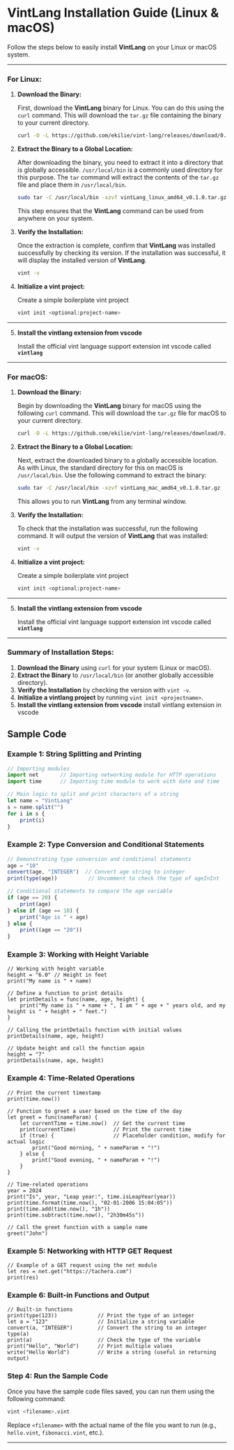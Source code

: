 # VintLang Installation Guide (Linux & macOS)

Follow the steps below to easily install **VintLang** on your Linux or macOS system.

---

### For Linux:

1. **Download the Binary:**

   First, download the **VintLang** binary for Linux. You can do this using the `curl` command. This will download the `tar.gz` file containing the binary to your current directory.

   ```bash
   curl -O -L https://github.com/ekilie/vint-lang/releases/download/0.1.0_i/vintLang_linux_amd64_v0.1.0.tar.gz
   ```

2. **Extract the Binary to a Global Location:**

   After downloading the binary, you need to extract it into a directory that is globally accessible. `/usr/local/bin` is a commonly used directory for this purpose. The `tar` command will extract the contents of the `tar.gz` file and place them in `/usr/local/bin`.

   ```bash
   sudo tar -C /usr/local/bin -xzvf vintLang_linux_amd64_v0.1.0.tar.gz
   ```

   This step ensures that the **VintLang** command can be used from anywhere on your system.

3. **Verify the Installation:**

   Once the extraction is complete, confirm that **VintLang** was installed successfully by checking its version. If the installation was successful, it will display the installed version of **VintLang**.

   ```bash
   vint -v
   ```

4. **Initialize a vint project:**

   Create a simple boilerplate vint project

   ```bash
   vint init <optional:project-name>
   ```

---

5. **Install the vintlang extension from vscode**

   Install the official vint language support extension int vscode called **`vintlang`**

---

### For macOS:

1. **Download the Binary:**

   Begin by downloading the **VintLang** binary for macOS using the following `curl` command. This will download the `tar.gz` file for macOS to your current directory.

   ```bash
   curl -O -L https://github.com/ekilie/vint-lang/releases/download/0.1.0_i/vintLang_mac_amd64_v0.1.0.tar.gz
   ```

2. **Extract the Binary to a Global Location:**

   Next, extract the downloaded binary to a globally accessible location. As with Linux, the standard directory for this on macOS is `/usr/local/bin`. Use the following command to extract the binary:

   ```bash
   sudo tar -C /usr/local/bin -xzvf vintLang_mac_amd64_v0.1.0.tar.gz
   ```

   This allows you to run **VintLang** from any terminal window.

3. **Verify the Installation:**

   To check that the installation was successful, run the following command. It will output the version of **VintLang** that was installed:

   ```bash
   vint -v
   ```

4. **Initialize a vint project:**

   Create a simple boilerplate vint project

   ```bash
   vint init <optional:project-name>
   ```

---

5. **Install the vintlang extension from vscode**

   Install the official vint language support extension int vscode called **`vintlang`**

---


### Summary of Installation Steps:

1. **Download the Binary** using `curl` for your system (Linux or macOS).
2. **Extract the Binary** to `/usr/local/bin` (or another globally accessible directory).
3. **Verify the Installation** by checking the version with `vint -v`.
4. **Initialize a vintlang project** by running `vint init <projectname>`.
5. **Install the vintlang extension from vscode** install vintlang extension in vscode

## Sample Code

### Example 1: String Splitting and Printing

```js
// Importing modules
import net       // Importing networking module for HTTP operations
import time      // Importing time module to work with date and time

// Main logic to split and print characters of a string
let name = "VintLang"
s = name.split("")
for i in s {
    print(i)
}
```

### Example 2: Type Conversion and Conditional Statements

```js
// Demonstrating type conversion and conditional statements
age = "10"
convert(age, "INTEGER")  // Convert age string to integer
print(type(age))          // Uncomment to check the type of ageInInt

// Conditional statements to compare the age variable
if (age == 20) {
    print(age)
} else if (age == 10) {
    print("Age is " + age)
} else {
    print((age == "20"))
}
```

### Example 3: Working with Height Variable

```ja
// Working with height variable
height = "6.0" // Height in feet
print("My name is " + name)

// Define a function to print details
let printDetails = func(name, age, height) {
    print("My name is " + name + ", I am " + age + " years old, and my height is " + height + " feet.")
}

// Calling the printDetails function with initial values
printDetails(name, age, height)

// Update height and call the function again
height = "7"
printDetails(name, age, height)
```

### Example 4: Time-Related Operations

```vint
// Print the current timestamp
print(time.now())

// Function to greet a user based on the time of the day
let greet = func(nameParam) {
    let currentTime = time.now()  // Get the current time
    print(currentTime)            // Print the current time
    if (true) {                   // Placeholder condition, modify for actual logic
        print("Good morning, " + nameParam + "!")
    } else {
        print("Good evening, " + nameParam + "!")
    }
}

// Time-related operations
year = 2024
print("Is", year, "Leap year:", time.isLeapYear(year))
print(time.format(time.now(), "02-01-2006 15:04:05"))
print(time.add(time.now(), "1h"))
print(time.subtract(time.now(), "2h30m45s"))

// Call the greet function with a sample name
greet("John")
```

### Example 5: Networking with HTTP GET Request

```vint
// Example of a GET request using the net module
let res = net.get("https://tachera.com")
print(res)
```

### Example 6: Built-in Functions and Output

```vint
// Built-in functions
print(type(123))             // Print the type of an integer
let a = "123"                // Initialize a string variable
convert(a, "INTEGER")        // Convert the string to an integer
type(a)
print(a)                     // Check the type of the variable
print("Hello", "World")      // Print multiple values
write("Hello World")         // Write a string (useful in returning output)
```

### Step 4: Run the Sample Code

Once you have the sample code files saved, you can run them using the following command:

```bash
vint <filename>.vint
```

Replace `<filename>` with the actual name of the file you want to run (e.g., `hello.vint`, `fibonacci.vint`, etc.).

---
